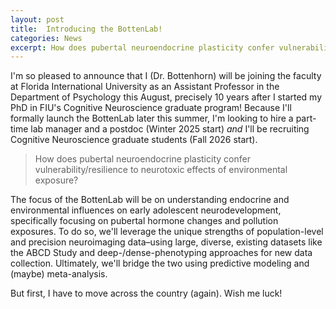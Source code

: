 ```yaml
---
layout: post
title:  Introducing the BottenLab!
categories: News
excerpt: How does pubertal neuroendocrine plasticity confer vulnerability/resilience to neurotoxic effects of environmental exposure?
---
```


I'm so pleased to announce that I (Dr. Bottenhorn) will be joining the faculty at Florida International University as an Assistant Professor in the Department of Psychology this August, precisely 10 years after I started my PhD in FIU's Cognitive Neuroscience graduate program! Because I'll formally launch the BottenLab later this summer, I'm looking to hire a part-time lab manager and a postdoc (Winter 2025 start) *and* I'll be recruiting Cognitive Neuroscience graduate students (Fall 2026 start). 

> How does pubertal neuroendocrine plasticity confer vulnerability/resilience to neurotoxic effects of environmental exposure?

The focus of the BottenLab will be on understanding endocrine and environmental influences on early adolescent neurodevelopment, specifically focusing on pubertal hormone changes and pollution exposures. To do so, we'll leverage the unique strengths of population-level and precision neuroimaging data–using large, diverse, existing datasets like the ABCD Study and deep-/dense-phenotyping approaches for new data collection. Ultimately, we'll bridge the two using predictive modeling and (maybe) meta-analysis. 

But first, I have to move across the country (again). Wish me luck!